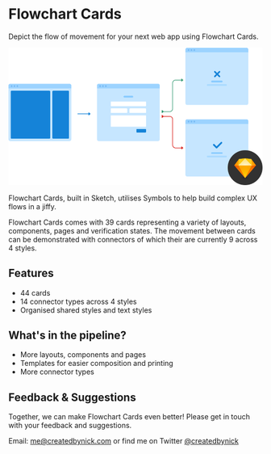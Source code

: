 # Flowchart Cards

Depict the flow of movement for your next web app using Flowchart Cards.

![Flowchart Cards examples](images/preview.png)

Flowchart Cards, built in Sketch, utilises Symbols to help build complex UX flows in a jiffy.

Flowchart Cards comes with 39 cards representing a variety of layouts, components, pages and verification states. The movement between cards can be demonstrated with connectors of which their are currently 9 across 4 styles.

## Features

- 44 cards
- 14 connector types across 4 styles
- Organised shared styles and text styles

## What's in the pipeline?

- More layouts, components and pages
- Templates for easier composition and printing
- More connector types

## Feedback & Suggestions

Together, we can make Flowchart Cards even better! Please get in touch with your feedback and suggestions.

Email: me@createdbynick.com or find me on Twitter [@createdbynick](https://twitter.com/createdbynick)

